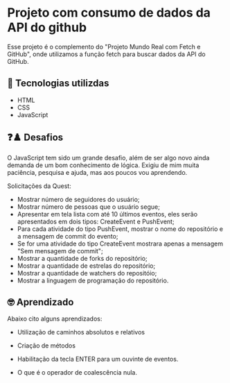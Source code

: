 # Projeto com consumo de dados da API do github

Esse projeto é o complemento do "Projeto Mundo Real com Fetch e GitHub", onde utilizamos a função fetch para buscar dados da API do GitHub.


## 🚀 Tecnologias utilizdas

- HTML
- CSS
- JavaScript


## ❓♟️ Desafios

O JavaScript tem sido um grande desafio, além de ser algo novo ainda demanda de um bom conhecimento de lógica. Exigiu de mim muita paciência, pesquisa e ajuda, mas aos poucos vou aprendendo.

Solicitações da Quest:
- Mostrar número de seguidores do usuário;
- Mostrar número de pessoas que o usuário segue;
- Apresentar em tela lista com até 10 últimos eventos, eles serão apresentados em dois tipos: CreateEvent e PushEvent;
- Para cada atividade do tipo PushEvent, mostrar o nome do repositório e a mensagem de commit do evento;
- Se for uma atividade do tipo CreateEvent mostrara apenas a mensagem "Sem mensagem de commit";
- Mostrar a quantidade de forks do repositório;
- Mostrar a quantidade de estrelas do repositório;
- Mostrar a quantidade de watchers do repositóio;
- Mostrar a linguagem de programação do repositório.

## 🤓 Aprendizado

Abaixo cito alguns aprendizados: 

- Utilização de caminhos absolutos e relativos

- Criação de métodos

- Habilitação da tecla ENTER para um ouvinte de eventos.

- O que é o operador de coalescência nula.